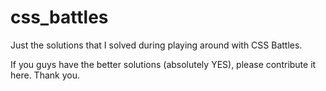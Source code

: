 # css_battles
Just the solutions that I solved during playing around with CSS Battles. 

If you guys have the better solutions (absolutely YES), please contribute it here. Thank you. 
